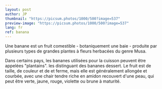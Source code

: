 ```yaml
---
layout: post
author: JP
thumbnail: "https://picsum.photos/1000/500?image=537"
preview-image: "https://picsum.photos/1000/500?image=537"
lang: fr
ref: banana
---
```


Une banane est un fruit comestible - botaniquement une baie - produite par plusieurs types
de grandes plantes à fleurs herbacées du genre Musa.

Dans certains pays, les bananes utilisées pour la cuisson peuvent être appelées "plantains".
les distinguant des bananes dessert. Le fruit est de taille, de couleur et de
et ferme, mais elle est généralement allongée et courbée, avec une chair tendre riche en
amidon recouvert d'une peau, qui peut être verte, jaune, rouge, violette ou brune
à maturité.
